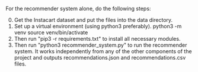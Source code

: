 For the recommender system alone, do the following steps:

0. Get the Instacart dataset and put the files into the data directory.
1. Set up a virtual environment (using python3 preferably).
	python3 -m venv <venv-name>
	source venv/bin/activate
2. Then run "pip3 -r requirements.txt" to install all necessary modules.
3. Then run "python3 recommender_system.py" to run the recommender system. It works independently from any of the other components of the project and outputs recommendations.json and recommendations.csv files.